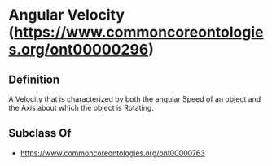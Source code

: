# Angular Velocity (https://www.commoncoreontologies.org/ont00000296)

## Definition
A Velocity that is characterized by both the angular Speed of an object and the Axis about which the object is Rotating.

## Subclass Of
- https://www.commoncoreontologies.org/ont00000763

